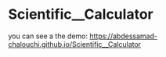 # Scientific__Calculator
you can see a the demo:
https://abdessamad-chalouchi.github.io/Scientific__Calculator
